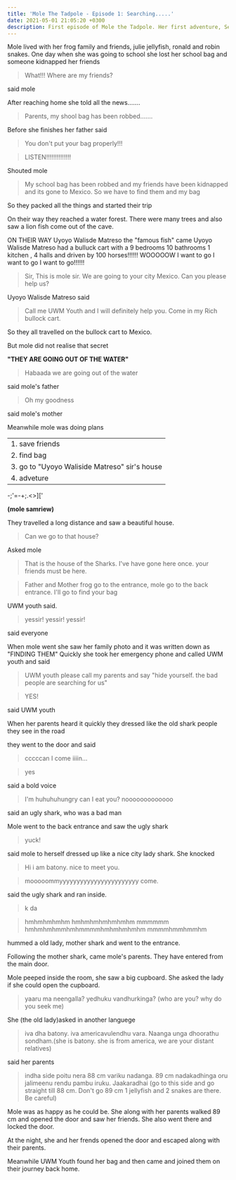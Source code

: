 ```yaml
---
title: 'Mole The Tadpole - Episode 1: Searching.....'
date: 2021-05-01 21:05:20 +0300
description: First episode of Mole the Tadpole. Her first adventure, Searching..... So what is she searching for?  
---
```


Mole lived with her frog family and friends, julie jellyfish, ronald and robin snakes.
One day when she was going to school she lost her school bag and someone kidnapped her friends

> What!!! Where are my friends? 

said mole

After reaching home she told all the news.......

> Parents, my shool bag has been robbed.......

Before she finishes her father said

> You don't put your bag properly!!!


> LISTEN!!!!!!!!!!!!!!

Shouted mole

> My school bag has been robbed and my friends have been kidnapped and its gone to Mexico.
> So we have to find them and my bag

So they packed all the things and started their trip

On their way they reached a water forest.
There were many trees and also saw a lion fish come out of the cave.

ON THEIR WAY Uyoyo Walisde Matreso the "famous fish" came
Uyoyo Walisde Matreso had a bulluck cart with a 9 bedrooms 10 bathrooms 1 kitchen , 4 halls and driven by 100 horses!!!!!! WOOOOOW I want to go I want to go I want to go!!!!!!
> Sir, This is mole sir.
> We are going to your city Mexico.
> Can you please help us?

Uyoyo Walisde Matreso said

> Call me UWM Youth
> and I will definitely help you.
> Come in my Rich bullock cart.

So they all travelled on the bullock cart to Mexico.

But mole did not realise that secret

**"THEY ARE GOING OUT OF THE WATER"**

> Habaada we are going out of the water

said mole's father

> Oh my goodness 

said mole's mother

Meanwhile mole was doing plans

|  | 
|-----------------------------------------------------|
| 1. save friends |
| 2. find bag | 
| 3. go to "Uyoyo Waliside Matreso" sir's house |
| 4. adveture  |


\-;'=-+;.<>]['

**(mole samriew)**


They travelled a long distance and saw a beautiful house. 

> Can we go to that house?

Asked mole 


> That is the house of the Sharks. I've have gone here once. your friends must be here.

> Father and Mother frog go to the entrance, mole go to the back entrance. I'll go to find your bag

UWM youth said. 


> yessir! yessir! yessir!

said everyone

When mole went she saw her family photo and it was written down as "FINDING THEM"
Quickly she took her emergency phone and called UWM youth and said

> UWM youth please call my parents and say "hide yourself. the bad people are searching for us"


> YES!

said UWM youth 

When her parents heard it quickly they dressed like the old shark people they see in the road


they went to the door and said

> cccccan I come iiiin...


> yes

said a bold voice


>I'm huhuhuhungry can I eat you?
> nooooooooooooo

said an ugly shark, who was a bad man


Mole went to the back entrance and saw the ugly shark

> yuck!

said mole to herself dressed up like a nice city lady shark. She knocked

> Hi i am batony. nice to meet you.


> mooooommyyyyyyyyyyyyyyyyyyyyyyy come.

said the ugly shark and ran inside.

> k da

> hmhmhmhmhm hmhmhmhmhmhmhm mmmmmm hmhmhmhmmhmhmmmmhmhmhmhmhm mmmmhmmhmmhm

hummed a old lady, mother shark and went to the entrance.

Following the mother shark, came mole's parents. They have entered from the main door.


Mole peeped inside the room, she saw a big cupboard.
She asked the lady if she could open the cupboard.

>yaaru ma neengalla? yedhuku vandhurkinga? (who are you? why do you seek me)

She (the old lady)asked in another languege

> iva dha batony. iva americavulendhu vara. Naanga unga dhoorathu sondham.(she is batony. she is from america, we are your distant relatives)

said her parents

>indha side poitu nera 88 cm variku nadanga. 89 cm nadakadhinga oru jalimeenu rendu pambu iruku. Jaakaradhai (go to this side and go straight till 88 cm. Don't go 89 cm 1 jellyfish and 2 snakes are there. Be careful)

Mole was as happy as he could be. She along with her parents walked 89 cm and opened the door and saw her friends. She also went there and locked the door. 

At the night, she and her frends opened the door and escaped along with their parents.

Meanwhile UWM Youth found her bag and then came and joined them on their journey back home.  

